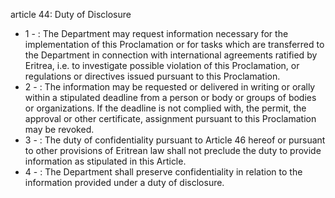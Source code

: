article 44: Duty of Disclosure

<ul>
			<li>1 - : The Department may request information necessary for the implementation of this Proclamation or for tasks which are transferred to the Department in connection with international agreements ratified by Eritrea, i.e. to investigate possible violation of this Proclamation, or regulations or directives issued pursuant to this Proclamation.<ul>
			</ul></li>			<li>2 - : The information may be requested or delivered in writing or orally within a stipulated deadline from a person or body or groups of bodies or organizations. If the deadline is not complied with, the permit, the approval or other certificate, assignment pursuant to this Proclamation may be revoked.<ul>
			</ul></li>			<li>3 - : The duty of confidentiality pursuant to Article 46 hereof or pursuant to other provisions of Eritrean law shall not preclude the duty to provide information as stipulated in this Article.<ul>
			</ul></li>			<li>4 - : The Department shall preserve confidentiality in relation to the information provided under a duty of disclosure.<ul>
			</ul></li></ul>